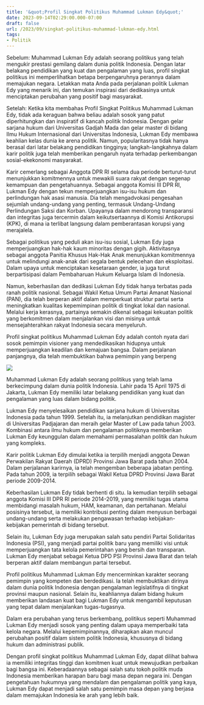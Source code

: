 ```yaml
---
title: '&quot;Profil Singkat Politikus Muhammad Lukman Edy&quot;'
date: 2023-09-14T02:29:00.000-07:00
draft: false
url: /2023/09/singkat-politikus-muhammad-lukman-edy.html
tags: 
- Politik
---
```


  

Sebelum: Muhammad Lukman Edy adalah seorang politikus yang telah mengukir prestasi gemilang dalam dunia politik Indonesia. Dengan latar belakang pendidikan yang kuat dan pengalaman yang luas, profil singkat politikus ini memperlihatkan betapa berpengaruhnya perannya dalam memajukan negara. Letakkan mata Anda pada perjalanan politik Lukman Edy yang menarik ini, dan temukan inspirasi dari dedikasinya untuk menciptakan perubahan yang positif bagi masyarakat.

  

Setelah: Ketika kita membahas Profil Singkat Politikus Muhammad Lukman Edy, tidak ada keraguan bahwa beliau adalah sosok yang patut diperhitungkan dan inspiratif di kancah politik Indonesia. Dengan gelar sarjana hukum dari Universitas Gadjah Mada dan gelar master di bidang Ilmu Hukum Internasional dari Universitas Indonesia, Lukman Edy membawa keahlian kelas dunia ke arena politik. Namun, popularitasnya tidak hanya berasal dari latar belakang pendidikan tingginya; langkah-langkahnya dalam karir politik juga telah memberikan pengaruh nyata terhadap perkembangan sosial-ekekonomi masyarakat.

  

Karir cemerlang sebagai Anggota DPR RI selama dua periode berturut-turut menunjukkan komitmennya untuk mewakili suara rakyat dengan segenap kemampuan dan pengetahuannya. Sebagai anggota Komisi III DPR RI, Lukman Edy dengan tekun memperjuangkan isu-isu hukum dan perlindungan hak asasi manusia. Dia telah mengadvokasi pengesahan sejumlah undang-undang yang penting, termasuk Undang-Undang Perlindungan Saksi dan Korban. Upayanya dalam mendorong transparansi dan integritas juga tercermin dalam keikutsertaannya di Komisi Antikorupsi (KPK), di mana ia terlibat langsung dalam pemberantasan korupsi yang merajalela.

  

Sebagai politikus yang peduli akan isu-isu sosial, Lukman Edy juga memperjuangkan hak-hak kaum minoritas dengan gigih. Aktivitasnya sebagai anggota Panitia Khusus Hak-Hak Anak menunjukkan komitmennya untuk melindungi anak-anak dari segala bentuk pelecehan dan eksploitasi. Dalam upaya untuk menciptakan kesetaraan gender, ia juga turut berpartisipasi dalam Pembaharuan Hukum Keluarga Islam di Indonesia.

  

Namun, keberhasilan dan dedikasi Lukman Edy tidak hanya terbatas pada ranah politik nasional. Sebagai Wakil Ketua Umum Partai Amanat Nasional (PAN), dia telah berperan aktif dalam memperkuat struktur partai serta meningkatkan kualitas kepemimpinan politik di tingkat lokal dan nasional. Melalui kerja kerasnya, partainya semakin dikenal sebagai kekuatan politik yang berkomitmen dalam menjalankan visi dan misinya untuk mensejahterahkan rakyat Indonesia secara menyeluruh.

  

Profil singkat politikus Muhammad Lukman Edy adalah contoh nyata dari sosok pemimpin visioner yang mendedikasikan hidupnya untuk memperjuangkan keadilan dan kemajuan bangsa. Dalam perjalanan panjangnya, dia telah membuktikan bahwa pemimpin yang berpeng

  

![](https://www.tagar.id/Asset/uploads2019/1567153186189-lukmanedy.jpg)

  

Muhammad Lukman Edy adalah seorang politikus yang telah lama berkecimpung dalam dunia politik Indonesia. Lahir pada 15 April 1975 di Jakarta, Lukman Edy memiliki latar belakang pendidikan yang kuat dan pengalaman yang luas dalam bidang politik.

  

Lukman Edy menyelesaikan pendidikan sarjana hukum di Universitas Indonesia pada tahun 1999. Setelah itu, ia melanjutkan pendidikan magister di Universitas Padjajaran dan meraih gelar Master of Law pada tahun 2003. Kombinasi antara ilmu hukum dan pengalaman politiknya memberikan Lukman Edy keunggulan dalam memahami permasalahan politik dan hukum yang kompleks.

  

Karir politik Lukman Edy dimulai ketika ia terpilih menjadi anggota Dewan Perwakilan Rakyat Daerah (DPRD) Provinsi Jawa Barat pada tahun 2004. Dalam perjalanan karirnya, ia telah mengemban beberapa jabatan penting. Pada tahun 2009, ia terpilih sebagai Wakil Ketua DPRD Provinsi Jawa Barat periode 2009-2014.

  

Keberhasilan Lukman Edy tidak berhenti di situ. Ia kemudian terpilih sebagai anggota Komisi III DPR RI periode 2014-2019, yang memiliki tugas utama membidangi masalah hukum, HAM, keamanan, dan pertahanan. Melalui posisinya tersebut, ia memiliki kontribusi penting dalam menyusun berbagai undang-undang serta melakukan pengawasan terhadap kebijakan-kebijakan pemerintah di bidang tersebut.

  

Selain itu, Lukman Edy juga merupakan salah satu pendiri Partai Solidaritas Indonesia (PSI), yang menjadi partai politik baru yang memiliki visi untuk memperjuangkan tata kelola pemerintahan yang bersih dan transparan. Lukman Edy menjabat sebagai Ketua DPD PSI Provinsi Jawa Barat dan telah berperan aktif dalam membangun partai tersebut.

  

Profil politikus Muhammad Lukman Edy mencerminkan karakter seorang pemimpin yang kompeten dan berdedikasi. Ia telah membuktikan dirinya dalam dunia politik Indonesia dengan pengalaman legislatifnya di tingkat provinsi maupun nasional. Selain itu, keahliannya dalam bidang hukum memberikan landasan kuat bagi Lukman Edy untuk mengambil keputusan yang tepat dalam menjalankan tugas-tugasnya.

  

Dalam era perubahan yang terus berkembang, politikus seperti Muhammad Lukman Edy menjadi sosok yang penting dalam upaya memperbaiki tata kelola negara. Melalui kepemimpinannya, diharapkan akan muncul perubahan positif dalam sistem politik Indonesia, khususnya di bidang hukum dan administrasi publik.

  

Dengan profil singkat politikus Muhammad Lukman Edy, dapat dilihat bahwa ia memiliki integritas tinggi dan komitmen kuat untuk mewujudkan perbaikan bagi bangsa ini. Keberadaannya sebagai salah satu tokoh politik muda Indonesia memberikan harapan baru bagi masa depan negara ini. Dengan pengetahuan hukumnya yang mendalam dan pengalaman politik yang kaya, Lukman Edy dapat menjadi salah satu pemimpin masa depan yang berjasa dalam memajukan Indonesia ke arah yang lebih baik.